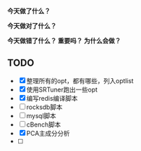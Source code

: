 **今天做了什么？**


**今天做对了什么？** 


**今天做错了什么？ 重要吗？ 为什么会做？**


## TODO
- [x] 整理所有的opt，都有哪些，列入optlist
- [x] 使用SRTuner跑出一些opt
- [x] 编写redis编译脚本
- [ ] rocksdb脚本
- [ ] mysql脚本
- [ ] cBench脚本
- [x] PCA主成分分析
- [ ] 